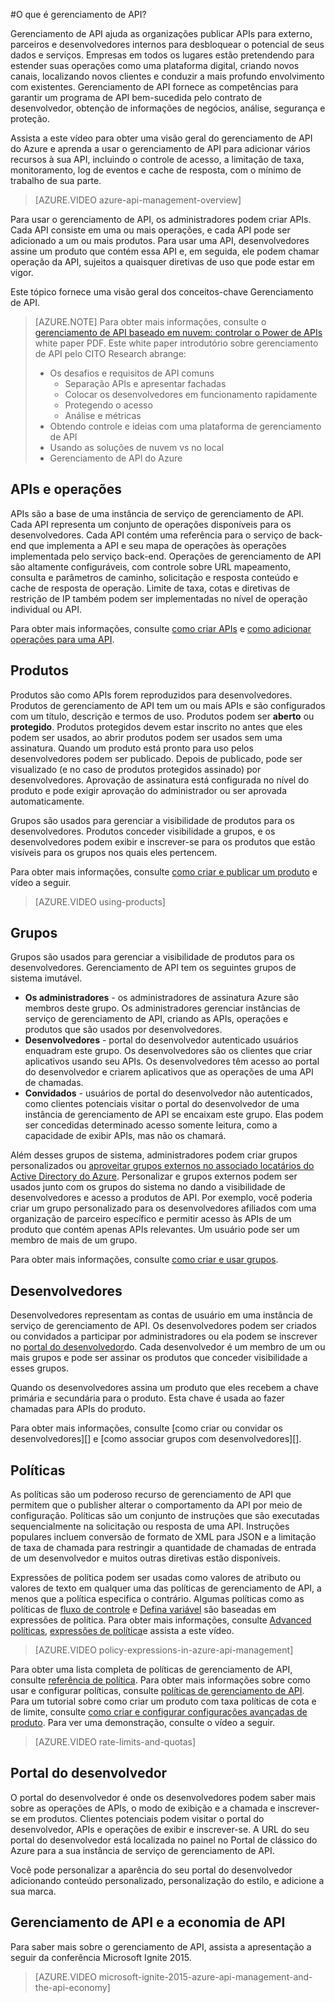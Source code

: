 <properties 
    pageTitle="Conceitos-chave Gerenciamento de API" 
    description="Saiba mais sobre APIs, produtos, funções, grupos e outros conceitos-chave Gerenciamento de API." 
    services="api-management" 
    documentationCenter="" 
    authors="steved0x" 
    manager="erikre" 
    editor=""/>

<tags 
    ms.service="api-management" 
    ms.workload="mobile" 
    ms.tgt_pltfrm="na" 
    ms.devlang="na" 
    ms.topic="hero-article" 
    ms.date="10/25/2016" 
    ms.author="sdanie"/>

#<a name="what-is-api-management"></a>O que é gerenciamento de API?

Gerenciamento de API ajuda as organizações publicar APIs para externo, parceiros e desenvolvedores internos para desbloquear o potencial de seus dados e serviços. Empresas em todos os lugares estão pretendendo para estender suas operações como uma plataforma digital, criando novos canais, localizando novos clientes e conduzir a mais profundo envolvimento com existentes. Gerenciamento de API fornece as competências para garantir um programa de API bem-sucedida pelo contrato de desenvolvedor, obtenção de informações de negócios, análise, segurança e proteção.

Assista a este vídeo para obter uma visão geral do gerenciamento de API do Azure e aprenda a usar o gerenciamento de API para adicionar vários recursos à sua API, incluindo o controle de acesso, a limitação de taxa, monitoramento, log de eventos e cache de resposta, com o mínimo de trabalho de sua parte.

> [AZURE.VIDEO azure-api-management-overview]

Para usar o gerenciamento de API, os administradores podem criar APIs. Cada API consiste em uma ou mais operações, e cada API pode ser adicionado a um ou mais produtos. Para usar uma API, desenvolvedores assine um produto que contém essa API e, em seguida, ele podem chamar operação da API, sujeitos a quaisquer diretivas de uso que pode estar em vigor.

Este tópico fornece uma visão geral dos conceitos-chave Gerenciamento de API.

>[AZURE.NOTE] Para obter mais informações, consulte o [gerenciamento de API baseado em nuvem: controlar o Power de APIs](http://j.mp/ms-apim-whitepaper) white paper PDF. Este white paper introdutório sobre gerenciamento de API pelo CITO Research abrange: 
>
> - Os desafios e requisitos de API comuns
>     - Separação APIs e apresentar fachadas
>     - Colocar os desenvolvedores em funcionamento rapidamente
>     - Protegendo o acesso
>     - Análise e métricas
> - Obtendo controle e ideias com uma plataforma de gerenciamento de API
> - Usando as soluções de nuvem vs no local
> - Gerenciamento de API do Azure

## <a name="apis"> </a>APIs e operações

APIs são a base de uma instância de serviço de gerenciamento de API. Cada API representa um conjunto de operações disponíveis para os desenvolvedores. Cada API contém uma referência para o serviço de back-end que implementa a API e seu mapa de operações às operações implementada pelo serviço back-end. Operações de gerenciamento de API são altamente configuráveis, com controle sobre URL mapeamento, consulta e parâmetros de caminho, solicitação e resposta conteúdo e cache de resposta de operação. Limite de taxa, cotas e diretivas de restrição de IP também podem ser implementadas no nível de operação individual ou API.

Para obter mais informações, consulte [como criar APIs][] e [como adicionar operações para uma API][].


## <a name="products"></a> Produtos

Produtos são como APIs forem reproduzidos para desenvolvedores. Produtos de gerenciamento de API tem um ou mais APIs e são configurados com um título, descrição e termos de uso. Produtos podem ser **aberto** ou **protegido**. Produtos protegidos devem estar inscrito no antes que eles podem ser usados, ao abrir produtos podem ser usados sem uma assinatura. Quando um produto está pronto para uso pelos desenvolvedores podem ser publicado. Depois de publicado, pode ser visualizado (e no caso de produtos protegidos assinado) por desenvolvedores. Aprovação de assinatura está configurada no nível do produto e pode exigir aprovação do administrador ou ser aprovada automaticamente.

Grupos são usados para gerenciar a visibilidade de produtos para os desenvolvedores. Produtos conceder visibilidade a grupos, e os desenvolvedores podem exibir e inscrever-se para os produtos que estão visíveis para os grupos nos quais eles pertencem. 

Para obter mais informações, consulte [como criar e publicar um produto][] e vídeo a seguir.

> [AZURE.VIDEO using-products]

## <a name="groups"></a> Grupos

Grupos são usados para gerenciar a visibilidade de produtos para os desenvolvedores. Gerenciamento de API tem os seguintes grupos de sistema imutável.

-   **Os administradores** - os administradores de assinatura Azure são membros deste grupo. Os administradores gerenciar instâncias de serviço de gerenciamento de API, criando as APIs, operações e produtos que são usados por desenvolvedores.
-   **Desenvolvedores** - portal do desenvolvedor autenticado usuários enquadram este grupo. Os desenvolvedores são os clientes que criar aplicativos usando seu APIs. Os desenvolvedores têm acesso ao portal do desenvolvedor e criarem aplicativos que as operações de uma API de chamadas.
-   **Convidados** - usuários de portal do desenvolvedor não autenticados, como clientes potenciais visitar o portal do desenvolvedor de uma instância de gerenciamento de API se encaixam este grupo. Elas podem ser concedidas determinado acesso somente leitura, como a capacidade de exibir APIs, mas não os chamará.

Além desses grupos de sistema, administradores podem criar grupos personalizados ou [aproveitar grupos externos no associado locatários do Active Directory do Azure](api-management-howto-aad.md#how-to-add-an-external-azure-active-directory-group). Personalizar e grupos externos podem ser usados junto com os grupos do sistema no dando a visibilidade de desenvolvedores e acesso a produtos de API. Por exemplo, você poderia criar um grupo personalizado para os desenvolvedores afiliados com uma organização de parceiro específico e permitir acesso às APIs de um produto que contém apenas APIs relevantes. Um usuário pode ser um membro de mais de um grupo.

Para obter mais informações, consulte [como criar e usar grupos][].

## <a name="developers"></a> Desenvolvedores

Desenvolvedores representam as contas de usuário em uma instância de serviço de gerenciamento de API. Os desenvolvedores podem ser criados ou convidados a participar por administradores ou ela podem se inscrever no [portal do desenvolvedor][]do. Cada desenvolvedor é um membro de um ou mais grupos e pode ser assinar os produtos que conceder visibilidade a esses grupos.

Quando os desenvolvedores assina um produto que eles recebem a chave primária e secundária para o produto. Esta chave é usada ao fazer chamadas para APIs do produto.

Para obter mais informações, consulte [como criar ou convidar os desenvolvedores][] e [como associar grupos com desenvolvedores][].

## <a name="policies"></a> Políticas

As políticas são um poderoso recurso de gerenciamento de API que permitem que o publisher alterar o comportamento da API por meio de configuração. Políticas são um conjunto de instruções que são executadas sequencialmente na solicitação ou resposta de uma API. Instruções populares incluem conversão de formato de XML para JSON e a limitação de taxa de chamada para restringir a quantidade de chamadas de entrada de um desenvolvedor e muitos outras diretivas estão disponíveis.

Expressões de política podem ser usadas como valores de atributo ou valores de texto em qualquer uma das políticas de gerenciamento de API, a menos que a política especifica o contrário. Algumas políticas como as políticas de [fluxo de controle](https://msdn.microsoft.com/library/azure/dn894085.aspx#choose) e [Defina variável](https://msdn.microsoft.com/library/azure/dn894085.aspx#set-variable) são baseadas em expressões de política. Para obter mais informações, consulte [Advanced políticas](https://msdn.microsoft.com/library/azure/dn894085.aspx#AdvancedPolicies), [expressões de política](https://msdn.microsoft.com/library/azure/dn910913.aspx)e assista a este vídeo.

> [AZURE.VIDEO policy-expressions-in-azure-api-management]

Para obter uma lista completa de políticas de gerenciamento de API, consulte [referência de política][]. Para obter mais informações sobre como usar e configurar políticas, consulte [políticas de gerenciamento de API][]. Para um tutorial sobre como criar um produto com taxa políticas de cota e de limite, consulte [como criar e configurar configurações avançadas de produto][]. Para ver uma demonstração, consulte o vídeo a seguir.

> [AZURE.VIDEO rate-limits-and-quotas]

## <a name="developer-portal"></a> Portal do desenvolvedor

O portal do desenvolvedor é onde os desenvolvedores podem saber mais sobre as operações de APIs, o modo de exibição e a chamada e inscrever-se em produtos. Clientes potenciais podem visitar o portal do desenvolvedor, APIs e operações de exibir e inscrever-se. A URL do seu portal do desenvolvedor está localizada no painel no Portal de clássico do Azure para a sua instância de serviço de gerenciamento de API.

Você pode personalizar a aparência do seu portal do desenvolvedor adicionando conteúdo personalizado, personalização do estilo, e adicione a sua marca.

## <a name="api-management-and-the-api-economy"></a>Gerenciamento de API e a economia de API

Para saber mais sobre o gerenciamento de API, assista a apresentação a seguir da conferência Microsoft Ignite 2015.

> [AZURE.VIDEO microsoft-ignite-2015-azure-api-management-and-the-api-economy]

[APIs and operations]: #apis
[Products]: #products
[Groups]: #groups
[Developers]: #developers
[Policies]: #policies
[Portal do desenvolvedor]: #developer-portal

[Como criar APIs]: api-management-howto-create-apis.md
[Como adicionar operações para uma API]: api-management-howto-add-operations.md
[Como criar e publicar um produto]: api-management-howto-add-products.md
[Como criar e usar grupos]: api-management-howto-create-groups.md
[Como associar grupos desenvolvedores]: api-management-howto-create-groups.md#associate-group-developer
[Como criar e configurar configurações avançadas de produto]: api-management-howto-product-with-rules.md
[Como criar ou convidar desenvolvedores]: api-management-howto-create-or-invite-developers.md
[Referência de política]: api-management-policy-reference.md
[Políticas de gerenciamento de API]: api-management-howto-policies.md
[Create an API Management service instance]: api-management-get-started.md#create-service-instance



 
